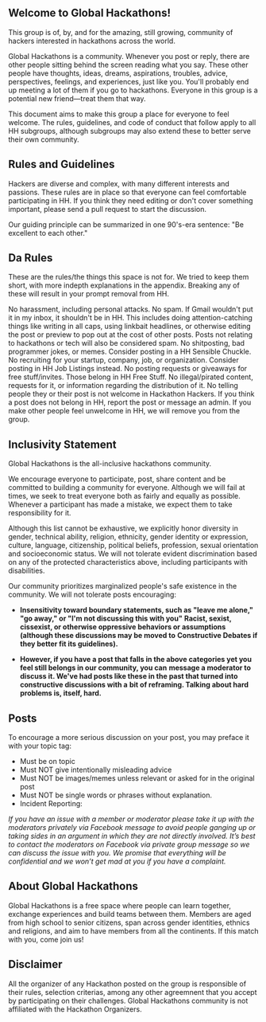 ## Welcome to Global Hackathons! 

This group is of, by, and for the amazing, still growing, community of hackers interested in hackathons across the world. 

Global Hackathons is a community. Whenever you post or reply, there are other people sitting behind the screen reading what you say. These other people have thoughts, ideas, dreams, aspirations, troubles, advice, perspectives, feelings, and experiences, just like you. You'll probably end up meeting a lot of them if you go to hackathons. Everyone in this group is a potential new friend—treat them that way.

This document aims to make this group a place for everyone to feel welcome. The rules, guidelines, and code of conduct that follow apply to all HH subgroups, although subgroups may also extend these to better serve their own community.

## Rules and Guidelines
Hackers are diverse and complex, with many different interests and passions. These rules are in place so that everyone can feel comfortable participating in HH. If you think they need editing or don't cover something important, please send a pull request to start the discussion.

Our guiding principle can be summarized in one 90's-era sentence: "Be excellent to each other."

## Da Rules
These are the rules/the things this space is not for. We tried to keep them short, with more indepth explanations in the appendix. Breaking any of these will result in your prompt removal from HH.

No harassment, including personal attacks.
No spam. If Gmail wouldn't put it in my inbox, it shouldn't be in HH. This includes doing attention-catching things like writing in all caps, using linkbait headlines, or otherwise editing the post or preview to pop out at the cost of other posts. Posts not relating to hackathons or tech will also be considered spam.
No shitposting, bad programmer jokes, or memes. Consider posting in a HH Sensible Chuckle.
No recruiting for your startup, company, job, or organization. Consider posting in HH Job Listings instead.
No posting requests or giveaways for free stuff/invites. Those belong in HH Free Stuff.
No illegal/pirated content, requests for it, or information regarding the distribution of it.
No telling people they or their post is not welcome in Hackathon Hackers. If you think a post does not belong in HH, report the post or message an admin. If you make other people feel unwelcome in HH, we will remove you from the group.

## Inclusivity Statement
Global Hackathons is the all-inclusive hackathons community.

We encourage everyone to participate, post, share content and be committed to building a community for everyone. Although we will fail at times, we seek to treat everyone both as fairly and equally as possible. Whenever a participant has made a mistake, we expect them to take responsibility for it.

Although this list cannot be exhaustive, we explicitly honor diversity in gender, technical ability, religion, ethnicity, gender identity or expression, culture, language, citizenship, political beliefs, profession, sexual orientation and socioeconomic status. We will not tolerate evident discrimination based on any of the protected characteristics above, including participants with disabilities.

Our community prioritizes marginalized people's safe existence in the community. We will not tolerate posts encouraging:

- **Insensitivity toward boundary statements, such as "leave me alone," "go away," or "I'm not discussing this with you"**
**Racist, sexist, cissexist, or otherwise oppressive behaviors or assumptions (although these discussions may be moved to** **Constructive Debates if they better fit its guidelines).**

- **However, if you have a post that falls in the above categories yet you feel still belongs in our community, you can** **message a moderator to discuss it. We've had posts like these in the past that turned into constructive discussions with a** **bit of reframing. Talking about hard problems is, itself, hard.**

## Posts
To encourage a more serious discussion on your post, you may preface it with your topic tag:

- Must be on topic
- Must NOT give intentionally misleading advice
- Must NOT be images/memes unless relevant or asked for in the original post
- Must NOT be single words or phrases without explanation.
- Incident Reporting:

**If you have an issue with a member or moderator please take it up with the moderators privately via Facebook message to avoid* *people ganging up or taking sides in an argument in which they are not directly involved. It’s best to contact the* *moderators on Facebook via private group message so we can discuss the issue with you. We promise that everything will be* *confidential and we won’t get mad at you if you have a complaint.**  

## About Global Hackathons
Global Hackathons is a free space where people can learn together, exchange experiences and build teams between them. Members are aged from high school to senior citizens, span across gender identities, ethnics and religions, and aim to have members from all the continents. If this match with you, come join us!

## Disclaimer
All the organizer of any Hackathon posted on the group is responsible of their rules, selection criterias, among any other agreemnent that you accept by participating on their challenges. Global Hackathons community is not affiliated with the Hackathon Organizers. 
